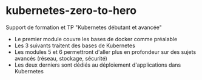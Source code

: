 # kubernetes-zero-to-hero

Support de formation et TP "Kubernetes débutant et avancée"

* Le premier module couvre les bases de docker comme préalable
* Les 3 suivants traitent des bases de Kubernetes
* Les modules 5 et 6  permettront d'aller plus en profondeur sur des sujets avancés (réseau, stockage, sécurité)
* Les deux derniers sont dédiés au déploiement d'applications dans Kubernetes
